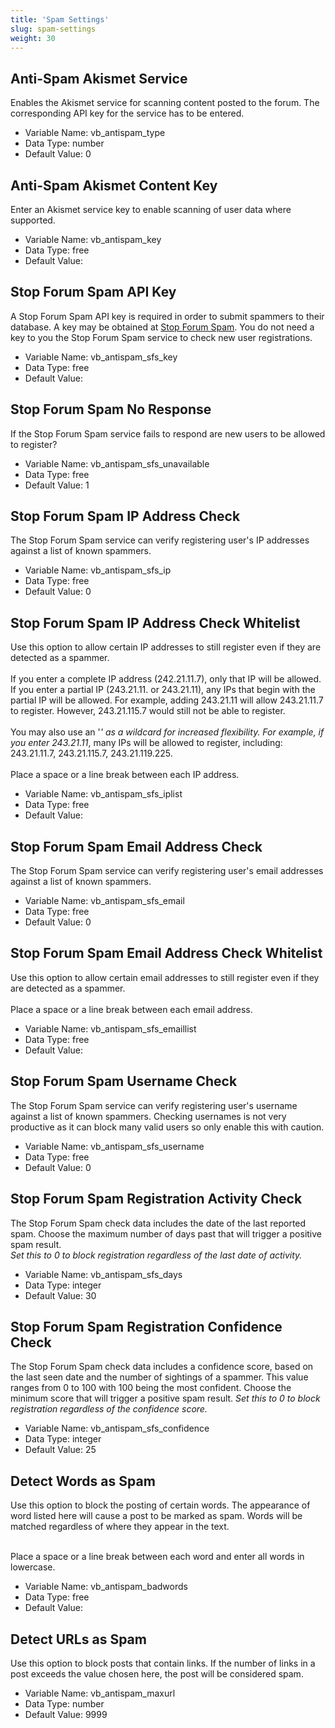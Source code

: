 ```yaml
---
title: 'Spam Settings'
slug: spam-settings
weight: 30
---
```



## Anti-Spam Akismet Service
Enables the Akismet service for scanning content posted to the forum. The corresponding API key for the service has to be entered.

- Variable Name: vb_antispam_type
- Data Type: number
- Default Value: 0

## Anti-Spam Akismet Content Key
Enter an Akismet service key to enable scanning of user data where supported.



- Variable Name: vb_antispam_key
- Data Type: free
- Default Value: 

## Stop Forum Spam API Key
A Stop Forum Spam API key is required in order to submit spammers to their database. A key may be obtained at <a href="http://www.stopforumspam.com">Stop Forum Spam</a>. You do not need a key to you the Stop Forum Spam service to check new user registrations.



- Variable Name: vb_antispam_sfs_key
- Data Type: free
- Default Value: 


## Stop Forum Spam No Response
If the Stop Forum Spam service fails to respond are new users to be allowed to register?



- Variable Name: vb_antispam_sfs_unavailable
- Data Type: free
- Default Value: 1


## Stop Forum Spam IP Address Check
The Stop Forum Spam service can verify registering user's IP addresses against a list of known spammers.



- Variable Name: vb_antispam_sfs_ip
- Data Type: free
- Default Value: 0


## Stop Forum Spam IP Address Check Whitelist
Use this option to allow certain IP addresses to still register even if they are detected as a spammer.
<br /><br />
If you enter a complete IP address (242.21.11.7), only that IP will be allowed.
If you enter a partial IP (243.21.11. or 243.21.11), any IPs that begin with the partial IP will be allowed. For example, adding 243.21.11 will allow 243.21.11.7 to register. However, 243.21.115.7 would still not be able to register.
<br /><br />
You may also use an '*' as a wildcard for increased flexibility. For example, if you enter 243.21.11*, many IPs will be allowed to register, including: 243.21.11.7, 243.21.115.7, 243.21.119.225.
<br /><br />
Place a space or a line break between each IP address.



- Variable Name: vb_antispam_sfs_iplist
- Data Type: free
- Default Value: 


## Stop Forum Spam Email Address Check
The Stop Forum Spam service can verify registering user's email addresses against a list of known spammers.



- Variable Name: vb_antispam_sfs_email
- Data Type: free
- Default Value: 0


## Stop Forum Spam Email Address Check Whitelist
Use this option to allow certain email addresses to still register even if they are detected as a spammer.
<br /><br />
Place a space or a line break between each email address.



- Variable Name: vb_antispam_sfs_emaillist
- Data Type: free
- Default Value: 


## Stop Forum Spam Username Check
The Stop Forum Spam service can verify registering user's username against a list of known spammers.  Checking usernames is not very productive as it can block many valid users so only enable this with caution.



- Variable Name: vb_antispam_sfs_username
- Data Type: free
- Default Value: 0


## Stop Forum Spam Registration Activity Check
The Stop Forum Spam check data includes the date of the last reported spam. Choose the maximum number of days past that will trigger a positive spam result.<br /><dfn>Set this to 0 to block registration regardless of the last date of activity.</dfn>



- Variable Name: vb_antispam_sfs_days
- Data Type: integer
- Default Value: 30


## Stop Forum Spam Registration Confidence Check
The Stop Forum Spam check data includes a confidence score, based on the last seen date and the number of sightings of a spammer. This value ranges from 0 to 100 with 100 being the most confident.  Choose the minimum score that will trigger a positive spam result.
<dfn>Set this to 0 to block registration regardless of the confidence score.</dfn>



- Variable Name: vb_antispam_sfs_confidence
- Data Type: integer
- Default Value: 25


## Detect Words as Spam
Use this option to block the posting of certain words. The appearance of word listed here will cause a post to be marked as spam. Words will be matched regardless of where they appear in the text.
<br /><br />

Place a space or a line break between each word and enter all words in lowercase.


- Variable Name: vb_antispam_badwords
- Data Type: free
- Default Value: 


## Detect URLs as Spam
Use this option to block posts that contain links. If the number of links in a post exceeds the value chosen here, the post will be considered spam.

- Variable Name: vb_antispam_maxurl
- Data Type: number
- Default Value: 9999
